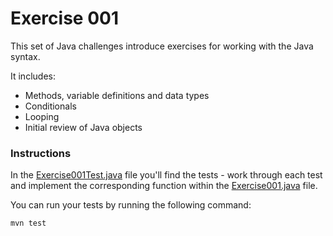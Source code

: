 # Exercise 001

This set of Java challenges introduce exercises for working with the Java syntax.

It includes:

* Methods, variable definitions and data types
* Conditionals
* Looping
* Initial review of Java objects

### Instructions
In the [Exercise001Test.java](../src/test/java/com/techreturners/exercise001/Exercise001Test.java) file you'll find the tests - work through each test and implement the corresponding function within the [Exercise001.java](../src/main/java/com/techreturners/exercise001/Exercise001.java) file.

You can run your tests by running the following command:

```
mvn test
```